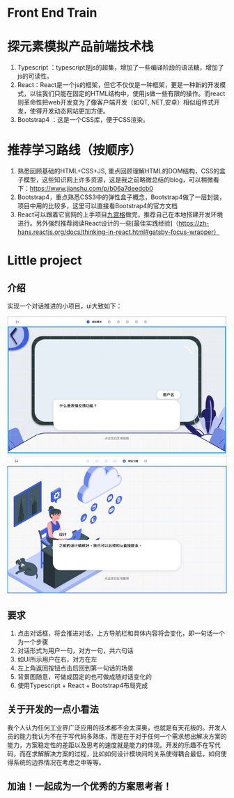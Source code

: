 # Front End Train

# 探元素模拟产品前端技术栈
1. Typescript ：typescript是js的超集，增加了一些编译阶段的语法糖，增加了js的可读性。
2. React：React是一个js的框架，但它不仅仅是一种框架，更是一种新的开发模式，以往我们只能在固定的HTML结构中，使用js做一些有限的操作。而react则革命性把web开发变为了像客户端开发（如QT,.NET,安卓）相似组件式开发，使得开发动态网站更加方便。
3. Bootstrap4 ：这是一个CSS库，便于CSS渲染。

# 推荐学习路线（按顺序）
1. 熟悉回顾基础的HTML+CSS+JS, 重点回顾理解HTML的DOM结构，CSS的盒子模型，这些知识网上许多资源，这是我之前略微总结的blog，可以稍微看下：https://www.jianshu.com/p/b06a7deedcb0
2. Bootstrap4，重点熟悉CSS3中的弹性盒子概念，Bootstrap4做了一层封装，项目中用的比较多，这里可以直接看Bootstrap4的官方文档
3. React可以跟着它官网的上手项目[九宫格](https://reactjs.org/tutorial/tutorial.html)做完，推荐自己在本地搭建开发环境进行。另外强烈推荐阅读React设计的一些[最佳实践经验]（https://zh-hans.reactjs.org/docs/thinking-in-react.html#gatsby-focus-wrapper）

# Little project
## 介绍
实现一个对话推进的小项目，ui大致如下：

![avatar](./static/ui.png)
![avatar](./static/ui1.png)
## 要求
1. 点击对话框，将会推进对话，上方导航栏和具体内容将会变化，即一句话一个为一个步骤
2. 对话形式为用户一句，对方一句，共六句话
3. 如UI所示用户在右，对方在左
4. 左上角返回按钮点击后回到第一句话的场景
5. 背景图随意，可做成固定的也可做成随对话变化的
6. 使用Typescript + React + Bootstrap4布局完成

## 关于开发的一点小看法

我个人认为任何工业界广泛应用的技术都不会太深奥，也就是有天花板的。开发人员的能力我认为不在于写代码多熟练，而是在于对于任何一个需求想出解决方案的能力，方案稳定性的差距以及思考的速度就是能力的体现。开发的乐趣不在写代码，而在求解解决方案的过程，比如如何设计模块间的关系使得耦合最低，如何使得系统的边界情况在考虑之中等等。

## 加油！一起成为一个优秀的方案思考者！
